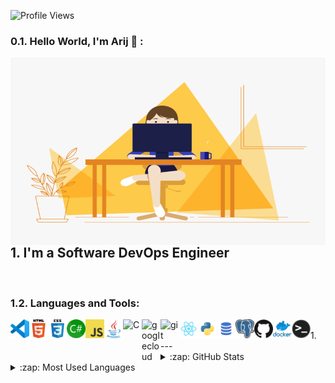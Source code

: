 ![Profile Views](http://estruyf-github.azurewebsites.net/api/VisitorHit?user=ArijMansour&repo=ArijMansour&countColorcountColor)
### 0.1. Hello World, I'm Arij 👋 :

<img align="right" alt="GIF" src="https://github.com/suchismita004/suchismita004/blob/main/suchismita%20gif.gif?raw=true" width="600" height="300" />

## 1. I'm a Software DevOps Engineer 


</br>

### 1.2. Languages and Tools:

[<img align="left" alt="Visual Studio Code" width="30px" src="https://raw.githubusercontent.com/github/explore/80688e429a7d4ef2fca1e82350fe8e3517d3494d/topics/visual-studio-code/visual-studio-code.png" />][linkedin]
[<img align="left" alt="HTML5" width="30px" src="https://raw.githubusercontent.com/github/explore/80688e429a7d4ef2fca1e82350fe8e3517d3494d/topics/html/html.png" />][linkedin]
[<img align="left" alt="CSS3" width="30px" src="https://raw.githubusercontent.com/github/explore/80688e429a7d4ef2fca1e82350fe8e3517d3494d/topics/css/css.png" />][linkedin]
[<img align="left" alt="CSharp" width="30px" src="https://raw.githubusercontent.com/github/explore/80688e429a7d4ef2fca1e82350fe8e3517d3494d/topics/csharp/csharp.png" />][linkedin]
[<img align="left" alt="JavaScript" width="30px" src="https://raw.githubusercontent.com/github/explore/80688e429a7d4ef2fca1e82350fe8e3517d3494d/topics/javascript/javascript.png" />][linkedin]
[<img align="left" alt="Java" width="30px" src="https://raw.githubusercontent.com/devicons/devicon/master/icons/java/java-original.svg" />][linkedin]
[<img align="left" alt="C" width="30px" src="https://icongr.am/devicon/c-original.svg?size=128&color=currentColor" />][linkedin]  

[<img align="left" alt="googlecloud" width="30px" src="https://www.vectorlogo.zone/logos/google_cloud/google_cloud-icon.svg" />][linkedin]
[<img align="left" alt="git" width="30px" src="https://www.vectorlogo.zone/logos/git-scm/git-scm-icon.svg" />][linkedin] 
[<img align="left" alt="React" width="30px" src="https://raw.githubusercontent.com/github/explore/80688e429a7d4ef2fca1e82350fe8e3517d3494d/topics/react/react.png" />][linkedin]
[<img align="left" alt="python" width="30px" src="https://raw.githubusercontent.com/github/explore/80688e429a7d4ef2fca1e82350fe8e3517d3494d/topics/python/python.png" />][linkedin]

[<img align="left" alt="SQL" width="30px" src="https://raw.githubusercontent.com/github/explore/80688e429a7d4ef2fca1e82350fe8e3517d3494d/topics/sql/sql.png" />][linkedin]
[<img align="left" alt="postgreSQL" width="30px" src="https://raw.githubusercontent.com/github/explore/80688e429a7d4ef2fca1e82350fe8e3517d3494d/topics/postgresql/postgresql.png" />][linkedin]
[<img align="left" alt="GitHub" width="30px" src="https://raw.githubusercontent.com/github/explore/78df643247d429f6cc873026c0622819ad797942/topics/github/github.png" />][linkedin]
[<img align="left" alt="Docker" width="30px" src="https://raw.githubusercontent.com/github/explore/80688e429a7d4ef2fca1e82350fe8e3517d3494d/topics/docker/docker.png" />][linkedin]

[<img align="left" alt="Terminal" width="30px" src="https://raw.githubusercontent.com/github/explore/80688e429a7d4ef2fca1e82350fe8e3517d3494d/topics/terminal/terminal.png" />][linkedin]

<br />
1. <br />
---

<details>
  <summary>:zap: GitHub Stats</summary>

  <img align="left" alt=" Arij GitHub Stats" src="https://github-readme-stats.vercel.app/api?username=ArijMansour&show_icons=true&hide_border=true" />
 
 
  <img width="48%" src="https://github-readme-streak-stats.herokuapp.com/?user=ArijMansour&theme=tokyonight" />

</details>

<details>
  <summary>:zap: Most Used Languages</summary>

<img align="left" alt="Arij GitHub Top Languages" src="https://github-readme-stats.vercel.app/api/top-langs/?username=ArijMansour" />

</details>


[linkedin]: https://www.linkedin.com/in/arij-mansour/
[instagram]:https://www.instagram.com/arijmansour1/
